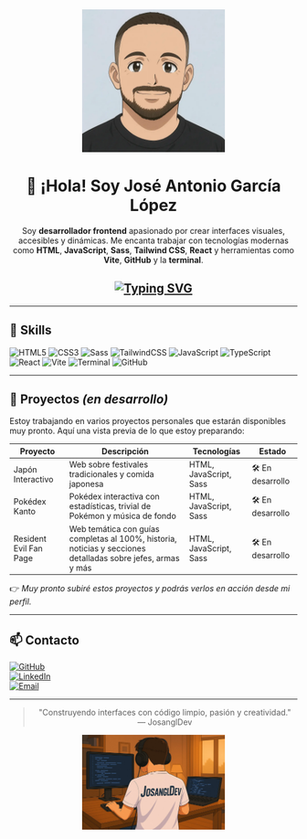 <div align="center">

<img src="./assets/front.png" alt="Front" width="250" />

# 👋 ¡Hola! Soy José Antonio García López

Soy **desarrollador frontend** apasionado por crear interfaces visuales, accesibles y dinámicas. Me encanta trabajar con tecnologías modernas como **HTML**, **JavaScript**, **Sass**, **Tailwind CSS**, **React** y herramientas como **Vite**, **GitHub** y la **terminal**.

## [![Typing SVG](https://readme-typing-svg.demolab.com/?lines=José+Antonio+García&lines=Desarrollador+Frontend&font=Fira+Code&pause=1500&color=32CD32&center=true&width=400&height=80)](https://git.io/typing-svg)

</div>

---

## 🧠 Skills

![HTML5](https://img.shields.io/badge/HTML-E34F26?style=for-the-badge&logo=html5&logoColor=white)
![CSS3](https://img.shields.io/badge/CSS-1572B6?style=for-the-badge&logo=css3&logoColor=white)
![Sass](https://img.shields.io/badge/Sass-CC6699?style=for-the-badge&logo=sass&logoColor=white)
![TailwindCSS](https://img.shields.io/badge/Tailwind_CSS-38B2AC?style=for-the-badge&logo=tailwind-css&logoColor=white)
![JavaScript](https://img.shields.io/badge/JavaScript-F7DF1E?style=for-the-badge&logo=javascript&logoColor=black)
![TypeScript](https://img.shields.io/badge/TypeScript-3178C6?style=for-the-badge&logo=typescript&logoColor=white)
![React](https://img.shields.io/badge/React-20232A?style=for-the-badge&logo=react&logoColor=61DAFB)
![Vite](https://img.shields.io/badge/Vite-646CFF?style=for-the-badge&logo=vite&logoColor=white)
![Terminal](https://img.shields.io/badge/Terminal-000000?style=for-the-badge&logo=gnu-bash&logoColor=white)
![GitHub](https://img.shields.io/badge/GitHub-181717?style=for-the-badge&logo=github&logoColor=white)

---

## 🚀 Proyectos *(en desarrollo)*

Estoy trabajando en varios proyectos personales que estarán disponibles muy pronto. Aquí una vista previa de lo que estoy preparando:

| Proyecto             | Descripción                                                                 | Tecnologías           | Estado             |
|----------------------|-----------------------------------------------------------------------------|------------------------|--------------------|
| Japón Interactivo | Web sobre festivales tradicionales y comida japonesa                        | HTML, JavaScript, Sass | 🛠️ En desarrollo    |
| Pokédex Kanto     | Pokédex interactiva con estadísticas, trivial de Pokémon y música de fondo  | HTML, JavaScript, Sass | 🛠️ En desarrollo    |
| Resident Evil Fan Page | Web temática con guías completas al 100%, historia, noticias y secciones detalladas sobre jefes, armas y más | HTML, JavaScript, Sass | 🛠️ En desarrollo    |

👉 *Muy pronto subiré estos proyectos y podrás verlos en acción desde mi perfil.*

---

## 📫 Contacto

[![GitHub](https://img.shields.io/badge/GitHub-181717?style=for-the-badge&logo=github&logoColor=white)](https://github.com/JosanglDev)  
[![LinkedIn](https://img.shields.io/badge/LinkedIn-0077B5?style=for-the-badge&logo=linkedin&logoColor=white)](https://linkedin.com/in/JosanglDev)  
[![Email](https://img.shields.io/badge/Email-D14836?style=for-the-badge&logo=gmail&logoColor=white)](mailto:gl.josea90@gmail.com)

---

<div align="center">

> "Construyendo interfaces con código limpio, pasión y creatividad."  
> — JosanglDev

<img src="./assets/back.png" alt="Back" width="250" />

</div>
